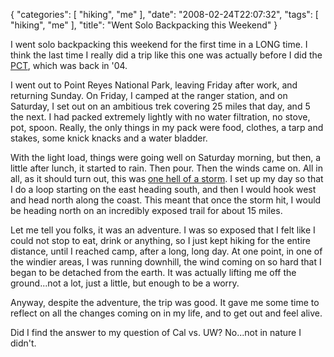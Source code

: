 {
    "categories": [
        "hiking", 
        "me"
    ], 
    "date": "2008-02-24T22:07:32", 
    "tags": [
        "hiking", 
        "me"
    ], 
    "title": "Went Solo Backpacking this Weekend"
}

I went solo backpacking this weekend for the first time in a LONG time. I think the last time I really did a trip like this one was actually before I did the <a href="http://www.pcta.org" target="_blank">PCT</a>, which was back in '04. 

I went out to Point Reyes National Park, leaving Friday after work, and returning Sunday. On Friday, I camped at the ranger station, and on Saturday, I set out on an ambitious trek covering 25 miles that day, and 5 the next. I had packed extremely lightly with no water filtration, no stove, pot, spoon. Really, the only things in my pack were food, clothes, a tarp and stakes, some knick knacks and a water bladder. 

With the light load, things were going well on Saturday morning, but then, a little after lunch, it started to rain. Then pour. Then the winds came on. All in all, as it should turn out, this was <a href="http://www.sfgate.com/cgi-bin/article.cgi?f=/n/a/2008/02/22/state/n105157S77.DTL&hw=rain&sn=024&sc=254" target="_blank">one hell of a storm</a>. I set up my day so that I do a loop starting on the east heading south, and then I would hook west and head north along the coast. This meant that once the storm hit, I would be heading north on an incredibly exposed trail for about 15 miles. 

Let me tell you folks, it was an adventure. I was so exposed that I felt like I could not stop to eat, drink or anything, so I just kept hiking for the entire distance, until I reached camp, after a long, long day. At one point, in one of the windier areas, I was running downhill, the wind coming on so hard that I began to be detached from the earth. It was actually lifting me off the ground...not a lot, just a little, but enough to be a worry. 

Anyway, despite the adventure, the trip was good. It gave me some time to reflect on all the changes coming on in my life, and to get out and feel alive. 

Did I find the answer to my question of Cal vs. UW? No...not in nature I didn't.<!--break-->